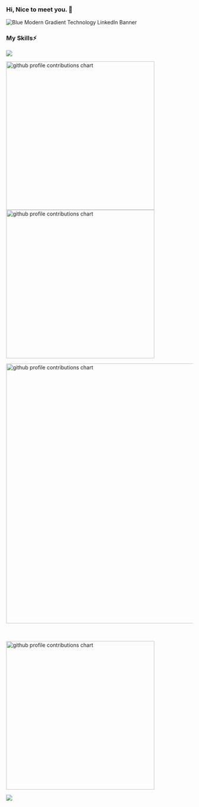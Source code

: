 ### Hi, Nice to meet you. 👋

<!--
**palm7710/palm7710** is a ✨ _special_ ✨ repository because its `README.md` (this file) appears on your GitHub profile.

Here are some ideas to get you started:

- 🔭 I’m currently working on ...
- 🌱 I’m currently learning ...
- 👯 I’m looking to collaborate on ...
- 🤔 I’m looking for help with ...
- 💬 Ask me about ...
- 📫 How to reach me: ...
- 😄 Pronouns: ...
- ⚡ Fun fact: ...
-->

![Blue Modern Gradient Technology LinkedIn Banner](https://github.com/palm7710/palm7710/assets/168710387/5d7a7952-2d5c-4cab-8b59-bd29993ae5d5)
### My Skills⚡
![](https://skillicons.dev/icons?i=html,css,js,python,php,swift,docker)

<!-- <img alt="Top Langs" height="150px" src="https://github-readme-stats.vercel.app/api/top-langs/?palm7710=palm7710&layout=compact&count_private=true&show_icons=true&theme=tokyonight" /> -->

<p align="left">
  <picture>
        <source media="(prefers-color-scheme: dark)"  srcset="output/metrics.base.svg" width="400" />
	<source media="(prefers-color-scheme: light)" srcset="output/metrics.base.svg" width="400" />
	<img alt="github profile contributions chart"    src="https://raw.githubusercontent.com/palm7710/palm7710/output-3d-contrib/day.svg" />
  </picture>
  <picture>
   	<source media="(prefers-color-scheme: dark)"  srcset="output/details.svg" width="400" />
	<source media="(prefers-color-scheme: light)" srcset="output/details.svg" width="400" />
	<img alt="github profile contributions chart"    src="https://raw.githubusercontent.com/palm7710/palm7710/output-3d-contrib/day.svg" />
  </picture>
</p>

<p align="left" >
	<picture>
	  <source media="(prefers-color-scheme: dark)"  srcset="profile-3d-contrib/profile-night-rainbow.svg" width="700" />
	  <source media="(prefers-color-scheme: light)" srcset="profile-3d-contrib/profile-season-animate.svg" width="700" />
	  <img alt="github profile contributions chart"    src="https://raw.githubusercontent.com/palm7710/palm7710/output-3d-contrib/day.svg" />
	</picture>
</p>　

<p align="left">
<picture>
  <source media="(prefers-color-scheme: light)"  srcset="output/metrics.plugin.achievements.compact.svg" width="400" />
  <source media="(prefers-color-scheme: dark)"  srcset="output/metrics.plugin.achievements.compact.svg" width="400" />
 <img alt="github profile contributions chart"    src="https://raw.githubusercontent.com/palm7710/palm7710/output-3d-contrib/day.svg" />
</picture>

![](https://github-profile-summary-cards.vercel.app/api/cards/profile-details?palm7710=palm7710&theme=2077)
<!--
[![trophy](https://github-profile-trophy.vercel.app/?palm7710=palm7710&theme=onedark)](https://github-profile-trophy.vercel.app/?palm7710=ryo-ma&theme=tokyonight)
-->



<!--
<img alt="github stats" height="150px" src="https://github-readme-stats.vercel.app/api?palm7710=palm7710&count_private=true&show_icons=true&show_icons=true&theme=tokyonight" />
-->

